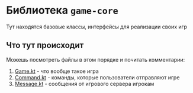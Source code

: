 # Библиотека `game-core`

Тут находятся базовые классы, интерфейсы для реализации своих игр

## Что тут происходит

Можешь посмотреть файлы в этом порядке и почитать комментарии:
1. [Game.kt](src/main/kotlin/ru/selemilka/game/core/base/Game.kt) -
    что вообще такое игра
2. [Command.kt](src/main/kotlin/ru/selemilka/game/core/base/Command.kt) -
    команды, которые пользователи отправляют игре
3. [Message.kt](src/main/kotlin/ru/selemilka/game/core/base/Message.kt) -
    сообщения от игрового сервера игрокам
